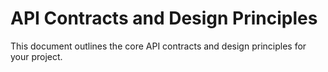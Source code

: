 # API Contracts and Design Principles

This document outlines the core API contracts and design principles for your project.
